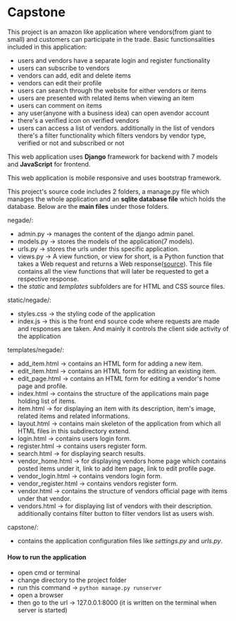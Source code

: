 # Capstone

This project is an amazon like application where vendors(from giant to small) and customers can participate in the trade.
Basic functionsalities included in this application:
* users and vendors have a separate login and register functionality
* users can subscribe to vendors
* vendors can add, edit and delete items
* vendors can edit their profile
* users can search through the website for either vendors or items
* users are presented with related items when viewing an item
* users can comment on items
* any user(anyone with a business idea) can open  avendor account
* there's a verified icon on verified vendors
* users can access a list of vendors. additionally in the list of vendors there's a filter functionality which filters vendors by vendor type, verified or not and subscribed or not

This web application uses **Django** framework for backend with 7 models and **JavaScript** for frontend.

This web application is mobile responsive and uses bootstrap framework.

This project's source code includes 2 folders, a manage.py file which manages the whole application and an **sqlite database file** which holds the database. Below are the **main files** under those folders.

negade/:
* admin.py -> manages the content of the django admin panel.
* models.py -> stores the models of the application(7 models).
* urls.py -> stores the urls under this specific application.
* views.py -> A view function, or view for short, is a Python function that takes a Web request and returns a Web response([source](https://docs.djangoproject.com/en/3.1/topics/http/views/)). This file contains all the view functions that will later be requested to get a respective response.
* the *static* and *templates* subfolders are for HTML and CSS source files.

static/negade/:
* styles.css -> the styling code of the application
* index.js -> this is the front end source code where requests are made and responses are taken. And mainly it controls the client side activity of the application

templates/negade/:
* add_item.html -> contains an HTML form for adding a new item.
* edit_item.html -> contains an HTML form for editing an existing item.
* edit_page.html -> contains an HTML form for editing a vendor's home page and profile.
* index.html -> contains the structure of the applications main page holding list of items.
* item.html -> for displaying an item with its description, item's image, related items and related informations.
* layout.html -> contains main skeleton of the application from which all HTML files in this subdirectory extend.
* login.html -> contains users login form.
* register.html -> contains users register form.
* search.html -> for displaying search results.
* vendor_home.html -> for displaying vendors home page which contains posted items under it, link to add item page, link to edit profile page.
* vendor_login.html -> contains vendors login form.
* vendor_register.html -> contains vendors register form.
* vendor.html -> contains the structure of vendors official page with items under that vendor.
* vendors.html -> for displaying list of vendors with their description. additionally contains filter button to filter vendors list as users wish.

capstone/:
* contains the application configuration files like *settings.py* and *urls.py*.

#### How to run the application

* open cmd or terminal
* change directory to the project folder
* run this command -> `python manage.py runserver`
* open a browser 
* then go to the url -> 127.0.0.1:8000 (it is written on the terminal when server is started)
